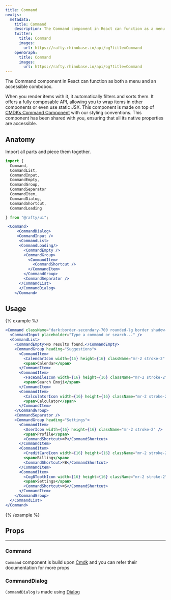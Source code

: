 ```yaml
---
title: Command
nextjs:
  metadata:
    title: Command
    description: The Command component in React can function as a menu and also serves as an accessible combobox.
    twitter:
      title: Command
      images:
        url: https://rafty.rhinobase.io/api/og?title=Command
    openGraph:
      title: Command
      images:
        url: https://rafty.rhinobase.io/api/og?title=Command
---
```


The Command component in React can function as both a menu and an accessible combobox.

When you render items with it, it automatically filters and sorts them. It offers a fully composable API, allowing you to wrap items in other components or even use static JSX. This component is made on top of [CMDKs Command Component](https://cmdk.paco.me/) with our styling conventions. This component has been shared with you, ensuring that all its native properties are accessible.

## Anatomy

Import all parts and piece them together.

```jsx
import {
  Command,
  CommandList,
  CommandInput,
  CommandEmpty,
  CommandGroup,
  CommandSeparator
  CommandItem,
  CommandDialog,
  CommandShortcut,
  CommandLoading

} from "@rafty/ui";

 <Command>
     <CommandDialog>
     <CommandInput />
      <CommandList>
      <CommandLoading/>
        <CommandEmpty />
        <CommandGroup>
          <CommandItem>
            <CommandShortcut />
          </CommandItem>
        </CommandGroup>
        <CommandSeparator />
      </CommandList>
      </CommandDialog>
    </Command>
```

## Usage

{% example %}

```jsx
<Command className="dark:border-secondary-700 rounded-lg border shadow-md">
  <CommandInput placeholder="Type a command or search..." />
  <CommandList>
    <CommandEmpty>No results found.</CommandEmpty>
    <CommandGroup heading="Suggestions">
      <CommandItem>
        <CalendarIcon width={16} height={16} className="mr-2 stroke-2" />
        <span>Calendar</span>
      </CommandItem>
      <CommandItem>
        <FaceSmileIcon width={16} height={16} className="mr-2 stroke-2" />
        <span>Search Emoji</span>
      </CommandItem>
      <CommandItem>
        <CalculatorIcon width={16} height={16} className="mr-2 stroke-2" />
        <span>Calculator</span>
      </CommandItem>
    </CommandGroup>
    <CommandSeparator />
    <CommandGroup heading="Settings">
      <CommandItem>
        <UserIcon width={16} height={16} className="mr-2 stroke-2" />
        <span>Profile</span>
        <CommandShortcut>⌘P</CommandShortcut>
      </CommandItem>
      <CommandItem>
        <CreditCardIcon width={16} height={16} className="mr-2 stroke-2" />
        <span>Billing</span>
        <CommandShortcut>⌘B</CommandShortcut>
      </CommandItem>
      <CommandItem>
        <Cog8ToothIcon width={16} height={16} className="mr-2 stroke-2" />
        <span>Settings</span>
        <CommandShortcut>⌘S</CommandShortcut>
      </CommandItem>
    </CommandGroup>
  </CommandList>
</Command>
```

{% /example %}

## Props

---

### Command

`Command` component is build upon [Cmdk](https://cmdk.paco.me/) and you can refer their documentation for more props

### CommandDialog

`CommandDialog` is made using [Dialog](https://rafty.rhinobase.io/docs/components/dialog)
